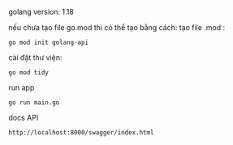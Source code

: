 golang version: 1.18 

nếu chưa tạo file go.mod thì có thể tạo bằng cách:
tạo file .mod :
```
go mod init golang-api
```

cài đặt thư viện: 
```
go mod tidy
```

run app
```
go run main.go
```

docs API
```
http://localhost:8000/swagger/index.html
```